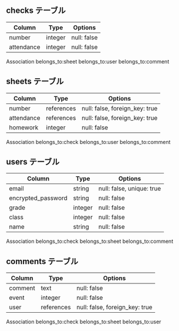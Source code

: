## checks テーブル
| Column             | Type    | Options     |
| ------------------ | ------- | ----------- |
| number             | integer | null: false |
| attendance         | integer | null: false |

Association
  belongs_to:sheet
  belongs_to:user
  belongs_to:comment

## sheets テーブル
| Column           | Type      | Options     |
| ---------------- | --------- | ----------- |
| number           | references| null: false, foreign_key: true |
| attendance       | references| null: false, foreign_key: true |
| homework         | integer   | null: false |

Association
  belongs_to:check
  belongs_to:user
  belongs_to:comment

## users テーブル
| Column              | Type      | Options     |
| ------------------- | --------- | ----------- |
| email               | string    | null: false, unique: true |
| encrypted_password  | string    | null: false |
| grade               | integer   | null: false |
| class               | integer   | null: false |
| name                | string    | null: false |

Association
  belongs_to:check
  belongs_to:sheet
  belongs_to:comment

## comments テーブル
| Column    | Type       | Options     |
| --------- | ---------- | ----------- |
| comment   | text       | null: false |
| event     | integer    | null: false |
| user      | references | null: false, foreign_key: true |

Association
  belongs_to:check
  belongs_to:sheet
  belongs_to:user